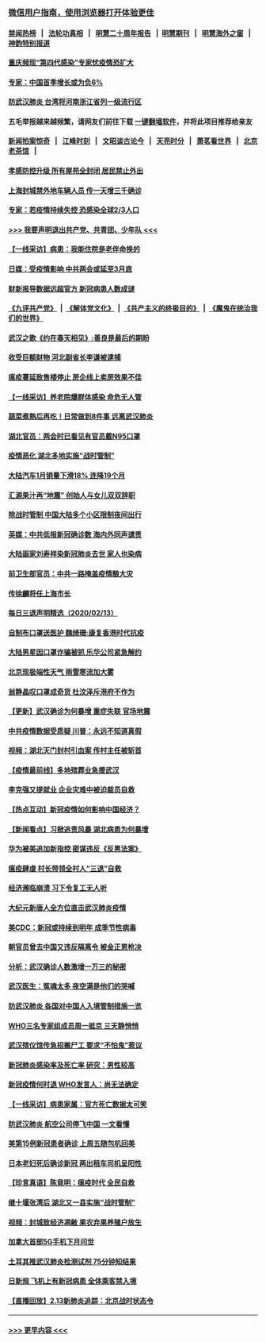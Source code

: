 ### [微信用户指南，使用浏览器打开体验更佳](https://github.com/gfw-breaker/banned-news1/blob/master/indexes/wechat-guide.md?t=0)
#### [禁闻热榜](热点新闻.md?t=0)  &nbsp;&nbsp;|&nbsp;&nbsp; [法轮功真相](https://github.com/gfw-breaker/truth/blob/master/README.md?t=0) &nbsp;&nbsp;|&nbsp;&nbsp; [明慧二十周年报告](https://github.com/gfw-breaker/mh-reports/blob/master/README.md?t=0) &nbsp;&nbsp;|&nbsp;&nbsp;[明慧期刊](https://github.com/gfw-breaker/mh-qikan) &nbsp;&nbsp;|&nbsp;&nbsp; [明慧海外之窗](https://github.com/gfw-breaker/mh-news/blob/master/README.md?t=0) &nbsp;&nbsp;|&nbsp;&nbsp; [神韵特别报道](https://github.com/gfw-breaker/mh-news/blob/master/shenyun.md?t=0)
#### [重庆频现“第四代感染”专家忧疫情恐扩大](../pages/nsc413/n11868724.md?t=02142056) 
#### [专家：中国首季增长或为负6%](../pages/nsc413/n11868582.md?t=02142056) 
#### [防武汉肺炎 台湾将河南浙江省列一级流行区](../pages/nsc413/n11868612.md?t=02142056) 
#### 五毛举报越来越频繁，请网友们前往下载 [一键翻墙软件](https://github.com/gfw-breaker/ssr-accounts)，并将此项目推荐给亲友
#### [新闻拍案惊奇](https://github.com/gfw-breaker/banned-news1/blob/master/pages/link4.md) &nbsp;&nbsp;|&nbsp;&nbsp; [江峰时刻](https://github.com/gfw-breaker/banned-news1/blob/master/pages/link4.md) &nbsp;&nbsp;|&nbsp;&nbsp; [文昭谈古论今](https://github.com/gfw-breaker/banned-news1/blob/master/pages/link4.md) &nbsp;&nbsp;|&nbsp;&nbsp; [天亮时分](https://github.com/gfw-breaker/banned-news1/blob/master/pages/link4.md) &nbsp;&nbsp;|&nbsp;&nbsp; [萧茗看世界](https://github.com/gfw-breaker/banned-news1/blob/master/pages/link4.md) &nbsp;&nbsp;|&nbsp;&nbsp; [北京老茶馆](https://github.com/gfw-breaker/banned-news1/blob/master/pages/link4.md) &nbsp;&nbsp;|&nbsp;&nbsp; 
#### [孝感防控升级 所有屋苑全封闭 居民禁止外出](../pages/nsc413/n11868558.md?t=02142056) 
#### [上海封城禁外地车辆人员 传一天增三千确诊](../pages/nsc413/n11868378.md?t=02142056) 
#### [专家：若疫情持续失控 恐感染全球2/3人口](../pages/nsc413/n11868428.md?t=02142056) 
#### [>>> 我要声明退出共产党、共青团、少年队 <<<](https://github.com/begood0513/goodnews/blob/master/quit/letter.md) 
#### [【一线采访】病患：我能住院是老伴命换的](../pages/nsc413/n11867769.md?t=02142056) 
#### [日媒：受疫情影响 中共两会或延至3月底](../pages/nsc413/n11868231.md?t=02142056) 
#### [财新报导数据远超官方 新冠病患人数成谜](../pages/nsc413/n11868190.md?t=02142056) 
#### [《九评共产党》](https://github.com/begood0513/9ping.md/blob/master/README.md) &nbsp;|&nbsp; [《解体党文化》](../../../../jtdwh.md/blob/master/README.md)  &nbsp;|&nbsp; [《共产主义的终极目的》](../../../../gczydzjmd.md/blob/master/README.md) &nbsp;|&nbsp; [《魔鬼在统治我们的世界》](../../../../mgztzwmdsj.md/blob/master/README.md) 
#### [武汉之歌《约在春天相见》:善良是最后的期盼](../pages/nsc413/n11868413.md?t=02142056) 
#### [收受巨额财物 河北副省长李谦被逮捕](../pages/nsc413/n11868451.md?t=02142056) 
#### [瘟疫蔓延致售楼停止 房企线上卖房效果不佳](../pages/nsc413/n11868146.md?t=02142056) 
#### [【一线采访】养老院爆群体感染 命危无人管](../pages/nsc413/n11868341.md?t=02142056) 
#### [蔬菜煮熟后再吃！日常做到8件事 远离武汉肺炎](../pages/nsc413/n11867364.md?t=02142056) 
#### [湖北官员：两会时已看见有官员戴N95口罩](../pages/nsc413/n11867926.md?t=02142056) 
#### [疫情恶化 湖北多地实施“战时管制”](../pages/nsc413/n11868179.md?t=02142056) 
#### [大陆汽车1月销量下滑18% 连降19个月](../pages/nsc413/n11867516.md?t=02142056) 
#### [汇源果汁再“地震” 创始人与女儿双双辞职](../pages/nsc413/n11867908.md?t=02142056) 
#### [除战时管制 中国大陆多个小区限制夜间出行](../pages/nsc413/n11867833.md?t=02142056) 
#### [英媒：中共低报新冠确诊数 海内外同声谴责](../pages/nsc413/n11867421.md?t=02142056) 
#### [大陆画家刘寿祥染新冠肺炎去世 家人也染病](../pages/nsc413/n11867813.md?t=02142056) 
#### [前卫生部官员：中共一路掩盖疫情酿大灾](../pages/nsc413/n11867590.md?t=02142056) 
#### [传徐麟将任上海市长](../pages/nsc413/n11867709.md?t=02142056) 
#### [每日三退声明精选（2020/02/13）](../pages/nsc413/n11867712.md?t=02142056) 
#### [自制布口罩送医护 魏绮珊:康复香港时代抗疫](../pages/nsc413/n11867481.md?t=02142056) 
#### [大陆男星因口罩诈骗被抓 乐华公司紧急解约](../pages/nsc413/n11867354.md?t=02142056) 
#### [北京现极端性天气 雨雪寒流加大雾](../pages/nsc413/n11867619.md?t=02142056) 
#### [翁静晶叹口罩成奇货 杜汶泽斥港府不作为](../pages/nsc413/n11867016.md?t=02142056) 
#### [【更新】武汉确诊为何暴增 重症失联 官场地震](../pages/nsc413/n11801312.md?t=02142056) 
#### [中共疫情数据受质疑 川普：永远不知道真假](../pages/nsc413/n11867195.md?t=02142056) 
#### [视频：湖北天门封村引血案 传村主任被斩首](../pages/nsc413/n11867382.md?t=02142056) 
#### [【疫情最前线】多地殡葬业急援武汉](../pages/nsc413/n11866914.md?t=02142056) 
#### [李克强又提就业 企业灾难中被迫裁员自救](../pages/nsc413/n11867323.md?t=02142056) 
#### [【热点互动】新冠疫情如何影响中国经济？](../pages/nsc413/n11867208.md?t=02142056) 
#### [【新闻看点】习掀追责风暴 湖北病患为何暴增](../pages/nsc413/n11867035.md?t=02142056) 
#### [华为被美追加新指控 密谋违反《反黑法案》](../pages/nsc413/n11867191.md?t=02142056) 
#### [瘟疫肆虐 村长带领全村人“三退”自救](../pages/nsc413/n11861714.md?t=02142056) 
#### [经济濒临崩溃 习下令复工无人听](../pages/nsc413/n11867269.md?t=02142056) 
#### [大纪元新唐人全方位直击武汉肺炎疫情](../pages/nsc413/n11859405.md?t=02142056) 
#### [美CDC：新冠或持续到明年 成季节性病毒](../pages/nsc413/n11867279.md?t=02142056) 
#### [朝官员曾去中国又违反隔离令 被金正恩枪决](../pages/nsc413/n11867087.md?t=02142056) 
#### [分析：武汉确诊人数激增一万三的秘密](../pages/nsc413/n11866187.md?t=02142056) 
#### [武汉医生：冤魂太多 夜空满是他们的哭喊](../pages/nsc413/n11867107.md?t=02142056) 
#### [防武汉肺炎 各国对中国人入境管制措施一览](../pages/nsc413/n11838726.md?t=02142056) 
#### [WHO三名专家组成员周一抵京 三天静悄悄](../pages/nsc413/n11866947.md?t=02142056) 
#### [武汉殡仪馆传急招搬尸工 要求“不怕鬼”惹议](../pages/nsc413/n11866834.md?t=02142056) 
#### [新冠肺炎感染率及死亡率 研究：男性较高](../pages/nsc413/n11866956.md?t=02142056) 
#### [新冠疫情何时退 WHO发言人：尚无法确定](../pages/nsc413/n11866864.md?t=02142056) 
#### [【一线采访】病患家属：官方死亡数据太可笑](../pages/nsc413/n11866840.md?t=02142056) 
#### [防武汉肺炎 航空公司停飞中国 一文看懂](../pages/nsc413/n11866800.md?t=02142056) 
#### [美第15例新冠患者确诊 上周五随包机回美](../pages/nsc413/n11866852.md?t=02142056) 
#### [日本老妇死后确诊新冠 两出租车司机呈阳性](../pages/nsc413/n11866755.md?t=02142056) 
#### [【珍言真语】陈竟明：瘟疫时代 全民自救](../pages/nsc413/n11866765.md?t=02142056) 
#### [继十堰张湾后 湖北又一县实施“战时管制”](../pages/nsc413/n11866748.md?t=02142056) 
#### [视频：封城致经济凋敝 果农弃果养殖户放生](../pages/nsc413/n11866120.md?t=02142056) 
#### [加拿大首部5G手机下月问世](../pages/nsc413/n11864631.md?t=02142056) 
#### [土耳其推武汉肺炎检测试剂 75分钟知结果](../pages/nsc413/n11866520.md?t=02142056) 
#### [日新规 飞机上有新冠病患 全体乘客禁入境](../pages/nsc413/n11866233.md?t=02142056) 
#### [【直播回放】2.13新肺炎追踪：北京战时状态令](../pages/nsc413/n11866261.md?t=02142056) 

----
#### [ >>> 更早内容 <<< ](../indexes/nsc413-earlier.md)
